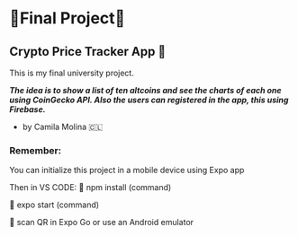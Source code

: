 # :small_orange_diamond:**Final Project**:small_orange_diamond:
## Crypto Price Tracker App :iphone:
This is my final university project. 

 ***The idea is to show a list of ten altcoins and see the charts of each one using CoinGecko API. Also the users can registered in the app, this using Firebase.***
- by Camila Molina :chile:

### Remember:
You can initialize this project in a mobile device using Expo app 

Then in VS CODE: 
 :small_red_triangle: npm install (command)
 
 :small_red_triangle: expo start (command)
 
 :small_red_triangle: scan QR in Expo Go or use an Android emulator
